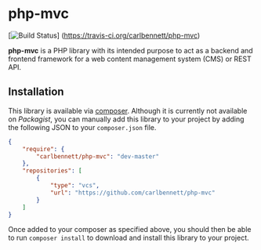 # php-mvc

[![Build Status](https://travis-ci.org/carlbennett/php-mvc.svg?branch=master)]
(https://travis-ci.org/carlbennett/php-mvc)

**php-mvc** is a PHP library with its intended purpose to act as a backend and
frontend framework for a web content management system (CMS) or REST API.

## Installation
This library is available via [composer](https://getcomposer.org). Although it
is currently not available on _Packagist_, you can manually add this library to
your project by adding the following JSON to your `composer.json` file.

```json
{
    "require": {
        "carlbennett/php-mvc": "dev-master"
    },
    "repositories": [
        {
            "type": "vcs",
            "url": "https://github.com/carlbennett/php-mvc"
        }
    ]
}
```

Once added to your composer as specified above, you should then be able to run
`composer install` to download and install this library to your project.
